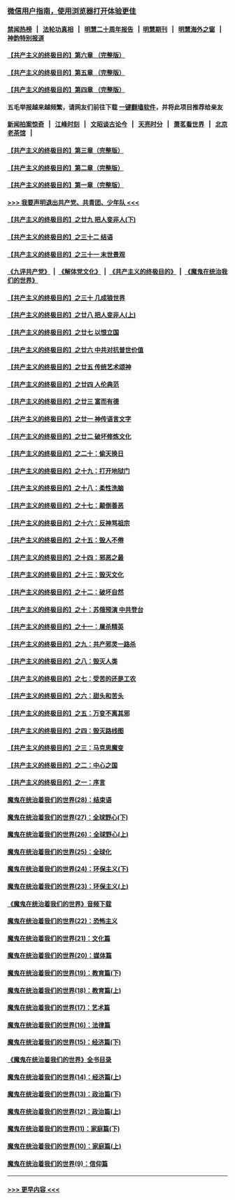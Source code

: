 ### [微信用户指南，使用浏览器打开体验更佳](https://github.com/gfw-breaker/banned-news1/blob/master/indexes/wechat-guide.md?t=0)
#### [禁闻热榜](热点新闻.md?t=0)  &nbsp;&nbsp;|&nbsp;&nbsp; [法轮功真相](https://github.com/gfw-breaker/truth/blob/master/README.md?t=0) &nbsp;&nbsp;|&nbsp;&nbsp; [明慧二十周年报告](https://github.com/gfw-breaker/mh-reports/blob/master/README.md?t=0) &nbsp;&nbsp;|&nbsp;&nbsp;[明慧期刊](https://github.com/gfw-breaker/mh-qikan) &nbsp;&nbsp;|&nbsp;&nbsp; [明慧海外之窗](https://github.com/gfw-breaker/mh-news/blob/master/README.md?t=0) &nbsp;&nbsp;|&nbsp;&nbsp; [神韵特别报道](https://github.com/gfw-breaker/mh-news/blob/master/shenyun.md?t=0)
#### [【共产主义的终极目的】第六章 （完整版）](../pages/nsc422/n11428913.md?t=02152156) 
#### [【共产主义的终极目的】第五章 （完整版）](../pages/nsc422/n11428912.md?t=02152156) 
#### [【共产主义的终极目的】第四章 （完整版）](../pages/nsc422/n11428907.md?t=02152156) 
#### 五毛举报越来越频繁，请网友们前往下载 [一键翻墙软件](https://github.com/gfw-breaker/ssr-accounts)，并将此项目推荐给亲友
#### [新闻拍案惊奇](https://github.com/gfw-breaker/banned-news1/blob/master/pages/link4.md) &nbsp;&nbsp;|&nbsp;&nbsp; [江峰时刻](https://github.com/gfw-breaker/banned-news1/blob/master/pages/link4.md) &nbsp;&nbsp;|&nbsp;&nbsp; [文昭谈古论今](https://github.com/gfw-breaker/banned-news1/blob/master/pages/link4.md) &nbsp;&nbsp;|&nbsp;&nbsp; [天亮时分](https://github.com/gfw-breaker/banned-news1/blob/master/pages/link4.md) &nbsp;&nbsp;|&nbsp;&nbsp; [萧茗看世界](https://github.com/gfw-breaker/banned-news1/blob/master/pages/link4.md) &nbsp;&nbsp;|&nbsp;&nbsp; [北京老茶馆](https://github.com/gfw-breaker/banned-news1/blob/master/pages/link4.md) &nbsp;&nbsp;|&nbsp;&nbsp; 
#### [【共产主义的终极目的】第三章（完整版）](../pages/nsc422/n11428848.md?t=02152156) 
#### [【共产主义的终极目的】第二章（完整版）](../pages/nsc422/n11428831.md?t=02152156) 
#### [【共产主义的终极目的】第一章（完整版）](../pages/nsc422/n11417651.md?t=02152156) 
#### [>>> 我要声明退出共产党、共青团、少年队 <<<](https://github.com/begood0513/goodnews/blob/master/quit/letter.md) 
#### [【共产主义的终极目的】之廿九 把人变非人(下)](../pages/nsc422/n11344140.md?t=02152156) 
#### [【共产主义的终极目的】之三十二 结语](../pages/nsc422/n11360535.md?t=02152156) 
#### [【共产主义的终极目的】之三十一 末世景观](../pages/nsc422/n11351129.md?t=02152156) 
#### [《九评共产党》](https://github.com/begood0513/9ping.md/blob/master/README.md) &nbsp;|&nbsp; [《解体党文化》](../../../../jtdwh.md/blob/master/README.md)  &nbsp;|&nbsp; [《共产主义的终极目的》](../../../../gczydzjmd.md/blob/master/README.md) &nbsp;|&nbsp; [《魔鬼在统治我们的世界》](../../../../mgztzwmdsj.md/blob/master/README.md) 
#### [【共产主义的终极目的】之三十 几成狼世界](../pages/nsc422/n11348280.md?t=02152156) 
#### [【共产主义的终极目的】之廿八 把人变非人(上)](../pages/nsc422/n11340492.md?t=02152156) 
#### [【共产主义的终极目的】之廿七 以恨立国](../pages/nsc422/n11336944.md?t=02152156) 
#### [【共产主义的终极目的】之廿六 中共对抗普世价值](../pages/nsc422/n11324785.md?t=02152156) 
#### [【共产主义的终极目的】之廿五 传统艺术颂神](../pages/nsc422/n11296396.md?t=02152156) 
#### [【共产主义的终极目的】之廿四 人伦典范](../pages/nsc422/n11296397.md?t=02152156) 
#### [【共产主义的终极目的】之廿三 富而有德](../pages/nsc422/n11283598.md?t=02152156) 
#### [【共产主义的终极目的】之廿一 神传语言文字](../pages/nsc422/n11263265.md?t=02152156) 
#### [【共产主义的终极目的】之廿二 破坏修炼文化](../pages/nsc422/n11245728.md?t=02152156) 
#### [【共产主义的终极目的】之二十：偷天换日](../pages/nsc422/n11238846.md?t=02152156) 
#### [【共产主义的终极目的】之十九：打开地狱门](../pages/nsc422/n11206376.md?t=02152156) 
#### [【共产主义的终极目的】之十八：柔性洗脑](../pages/nsc422/n11199994.md?t=02152156) 
#### [【共产主义的终极目的】之十七：颠倒善恶](../pages/nsc422/n11179782.md?t=02152156) 
#### [【共产主义的终极目的】之十六：反神骂祖宗](../pages/nsc422/n11166798.md?t=02152156) 
#### [【共产主义的终极目的】之十五：毁人不倦](../pages/nsc422/n11166792.md?t=02152156) 
#### [【共产主义的终极目的】之十四：邪恶之最](../pages/nsc422/n11150249.md?t=02152156) 
#### [【共产主义的终极目的】之十三：毁灭文化](../pages/nsc422/n11135227.md?t=02152156) 
#### [【共产主义的终极目的】之十二：破坏自然](../pages/nsc422/n11135214.md?t=02152156) 
#### [【共产主义的终极目的】之十：苏俄预演 中共登台](../pages/nsc422/n11118424.md?t=02152156) 
#### [【共产主义的终极目的】之十一：屠杀精英](../pages/nsc422/n11118442.md?t=02152156) 
#### [【共产主义的终极目的】之九：共产邪灵一路杀](../pages/nsc422/n11114139.md?t=02152156) 
#### [【共产主义的终极目的】之八：毁灭人类](../pages/nsc422/n11108503.md?t=02152156) 
#### [【共产主义的终极目的】之七：受苦的还是工农](../pages/nsc422/n11101809.md?t=02152156) 
#### [【共产主义的终极目的】之六：甜头和苦头](../pages/nsc422/n11096971.md?t=02152156) 
#### [【共产主义的终极目的】之五：万变不离其邪](../pages/nsc422/n11091285.md?t=02152156) 
#### [【共产主义的终极目的】之四：毁灭路线图](../pages/nsc422/n11086284.md?t=02152156) 
#### [【共产主义的终极目的】之三：马克思魔变](../pages/nsc422/n11061941.md?t=02152156) 
#### [【共产主义的终极目的】之二：中心之国](../pages/nsc422/n11047728.md?t=02152156) 
#### [【共产主义的终极目的】之一：序言](../pages/nsc422/n11086077.md?t=02152156) 
#### [魔鬼在统治着我们的世界(28)：结束语](../pages/nsc422/n10936246.md?t=02152156) 
#### [魔鬼在统治着我们的世界(27)：全球野心(下)](../pages/nsc422/n10928319.md?t=02152156) 
#### [魔鬼在统治着我们的世界(26)：全球野心(上)](../pages/nsc422/n10900318.md?t=02152156) 
#### [魔鬼在统治着我们的世界(25)：全球化](../pages/nsc422/n10788205.md?t=02152156) 
#### [魔鬼在统治着我们的世界(24)：环保主义(下)](../pages/nsc422/n10695307.md?t=02152156) 
#### [魔鬼在统治着我们的世界(23)：环保主义(上)](../pages/nsc422/n10688613.md?t=02152156) 
#### [《魔鬼在统治着我们的世界》音频下载](../pages/nsc422/n10635553.md?t=02152156) 
#### [魔鬼在统治着我们的世界(22)：恐怖主义](../pages/nsc422/n10614727.md?t=02152156) 
#### [魔鬼在统治着我们的世界(21)：文化篇](../pages/nsc422/n10597706.md?t=02152156) 
#### [魔鬼在统治着我们的世界(20)：媒体篇](../pages/nsc422/n10586579.md?t=02152156) 
#### [魔鬼在统治着我们的世界(19)：教育篇(下)](../pages/nsc422/n10564808.md?t=02152156) 
#### [魔鬼在统治着我们的世界(18)：教育篇(上)](../pages/nsc422/n10526970.md?t=02152156) 
#### [魔鬼在统治着我们的世界(17)：艺术篇](../pages/nsc422/n10499093.md?t=02152156) 
#### [魔鬼在统治着我们的世界(16)：法律篇](../pages/nsc422/n10485969.md?t=02152156) 
#### [魔鬼在统治着我们的世界(15)：经济篇(下)](../pages/nsc422/n10469975.md?t=02152156) 
#### [《魔鬼在统治着我们的世界》全书目录](../pages/nsc422/n10464261.md?t=02152156) 
#### [魔鬼在统治着我们的世界(14)：经济篇(上)](../pages/nsc422/n10457370.md?t=02152156) 
#### [魔鬼在统治着我们的世界(13)：政治篇(下)](../pages/nsc422/n10448270.md?t=02152156) 
#### [魔鬼在统治着我们的世界(12)：政治篇(上)](../pages/nsc422/n10444576.md?t=02152156) 
#### [魔鬼在统治着我们的世界(11)：家庭篇(下)](../pages/nsc422/n10440961.md?t=02152156) 
#### [魔鬼在统治着我们的世界(10)：家庭篇(上)](../pages/nsc422/n10435448.md?t=02152156) 
#### [魔鬼在统治着我们的世界(9)：信仰篇](../pages/nsc422/n10432159.md?t=02152156) 

----
#### [ >>> 更早内容 <<< ](../indexes/nsc422-earlier.md)
